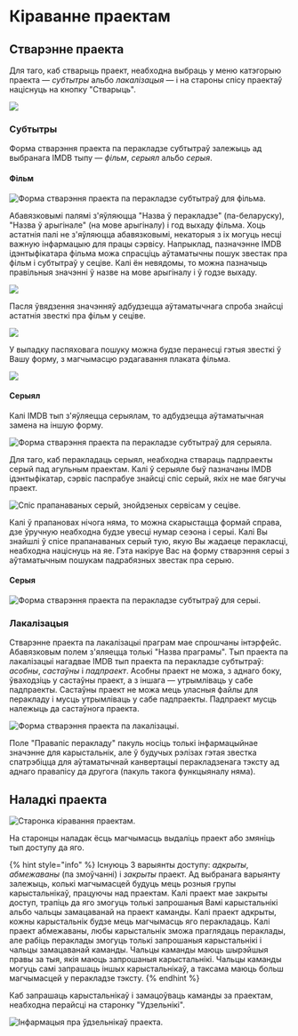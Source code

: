 # Кіраванне праектам

## Стварэнне праекта

Для таго, каб стварыць праект, неабходна выбраць у меню катэгорыю праекта — _субтытры_ альбо _лакалізацыя_ — і на староны спісу праектаў націснуць на кнопку "Стварыць".

![](../.gitbook/assets/screenshot.png)

### Субтытры

Форма стварэння праекта па перакладзе субтытраў залежыць ад выбранага IMDB тыпу — _фільм_, _серыял_ альбо _серыя_.

#### Фільм

![&#x424;&#x43E;&#x440;&#x43C;&#x430; &#x441;&#x442;&#x432;&#x430;&#x440;&#x44D;&#x43D;&#x43D;&#x44F; &#x43F;&#x440;&#x430;&#x435;&#x43A;&#x442;&#x430; &#x43F;&#x430; &#x43F;&#x435;&#x440;&#x430;&#x43A;&#x43B;&#x430;&#x434;&#x437;&#x435; &#x441;&#x443;&#x431;&#x442;&#x44B;&#x442;&#x440;&#x430;&#x45E; &#x434;&#x43B;&#x44F; &#x444;&#x456;&#x43B;&#x44C;&#x43C;&#x430;. ](../.gitbook/assets/screenshot_8.png)

Абавязковымі палямі з'яўляюцца "Назва ў перакладзе" \(па-беларуску\), "Назва ў арыгінале" \(на мове арыгіналу\) і год выхаду фільма. Хоць астатнія палі не з'яўляюцца абавязковымі, некаторыя з іх могуць несці важную інфармацыю для працы сэрвісу. Напрыклад, пазначэнне IMDB ідэнтыфікатара фільма можа спрасціць аўтаматычны пошук звестак пра фільм і субтытраў у сеціве. Калі ён невядомы, то можна пазначыць правільныя значэнні ў назве на мове арыгіналу і ў годзе выхаду.

![](../.gitbook/assets/screenshot_9.png)

Пасля ўвядзення значэнняў адбудзецца аўтаматычнага спроба знайсці астатнія звесткі пра фільм у сеціве.

![](../.gitbook/assets/screenshot_10.png)

У выпадку паспяховага пошуку можна будзе перанесці гэтыя звесткі ў Вашу форму, з магчымасцю рэдагавання плаката фільма.

![](../.gitbook/assets/screenshot_11.png)

#### Серыял

Калі IMDB тып з'яўляецца серыялам, то адбудзецца аўтаматычная замена на іншую форму.

![&#x424;&#x43E;&#x440;&#x43C;&#x430; &#x441;&#x442;&#x432;&#x430;&#x440;&#x44D;&#x43D;&#x43D;&#x44F; &#x43F;&#x440;&#x430;&#x435;&#x43A;&#x442;&#x430; &#x43F;&#x430; &#x43F;&#x435;&#x440;&#x430;&#x43A;&#x43B;&#x430;&#x434;&#x437;&#x435; &#x441;&#x443;&#x431;&#x442;&#x44B;&#x442;&#x440;&#x430;&#x45E; &#x434;&#x43B;&#x44F; &#x441;&#x435;&#x440;&#x44B;&#x44F;&#x43B;&#x430;.](../.gitbook/assets/screenshot_41.png)

Для таго, каб перакладаць серыял, неабходна ствараць падпраекты серый пад агульным праектам. Калі ў серыяле быў пазначаны IMDB ідэнтыфікатар, сэрвіс паспрабуе знайсці спіс серый, якіх не мае бягучы праект.

![&#x421;&#x43F;&#x456;&#x441; &#x43F;&#x440;&#x430;&#x43F;&#x430;&#x43D;&#x430;&#x432;&#x430;&#x43D;&#x44B;&#x445; &#x441;&#x435;&#x440;&#x44B;&#x439;, &#x437;&#x43D;&#x43E;&#x439;&#x434;&#x437;&#x435;&#x43D;&#x44B;&#x445; &#x441;&#x435;&#x440;&#x432;&#x456;&#x441;&#x430;&#x43C; &#x443; &#x441;&#x435;&#x446;&#x456;&#x432;&#x435;.](../.gitbook/assets/screenshot_42.png)



Калі ў прапановах нічога няма, то можна скарыстацца формай справа, дзе ўручную неабходна будзе увесці нумар сеэона і серыі. Калі Вы знайшлі ў спісе прапанаваных серый тую, якую Вы жадаеце перакласці, неабходна націснуць на яе. Гэта накіруе Вас на форму стварэння серыі з аўтаматычным пошукам падрабязных звестак пра серыю.

#### Серыя

![&#x424;&#x43E;&#x440;&#x43C;&#x430; &#x441;&#x442;&#x432;&#x430;&#x440;&#x44D;&#x43D;&#x43D;&#x44F; &#x43F;&#x440;&#x430;&#x435;&#x43A;&#x442;&#x430; &#x43F;&#x430; &#x43F;&#x435;&#x440;&#x430;&#x43A;&#x43B;&#x430;&#x434;&#x437;&#x435; &#x441;&#x443;&#x431;&#x442;&#x44B;&#x442;&#x440;&#x430;&#x45E; &#x434;&#x43B;&#x44F; &#x441;&#x435;&#x440;&#x44B;&#x456;.](../.gitbook/assets/screenshot_43.png)

### Лакалізацыя

Стварэнне праекта па лакалізацыі праграм мае спрошчаны інтэрфейс. Абавязковым полем з'яляецца толькі "Назва праграмы". Тып праекта па лакалізацыі нагадвае IMDB тып праекта па перакладзе субтытраў: _асобны_, _састаўны_ і _падпраект_. Асобны праект не можа, з аднаго боку, ўваходзіць у састаўны праект, а з іншага — утрымліваць у сабе падпраекты. Састаўны праект не можа мець уласныя файлы для перакладу і мусць утрымліваць у сабе падпраекты. Падпраект мусць належыць да састаўнога праекта.

![&#x424;&#x43E;&#x440;&#x43C;&#x430; &#x441;&#x442;&#x432;&#x430;&#x440;&#x44D;&#x43D;&#x43D;&#x44F; &#x43F;&#x440;&#x430;&#x435;&#x43A;&#x442;&#x430; &#x43F;&#x430; &#x43B;&#x430;&#x43A;&#x430;&#x43B;&#x456;&#x437;&#x430;&#x446;&#x44B;&#x456;.](../.gitbook/assets/screenshot_17.png)

Поле "Правапіс перакладу" пакуль носіць толькі інфармацыйнае значэнне для карыстальнік, але ў будучых рэлізах гэтая звестка спатрэбіцца для аўтаматычнай канвертацыі перакладзенага тэксту ад аднаго правапісу да другога \(пакуль такога функцыяналу няма\).

## Наладкі праекта

![&#x421;&#x442;&#x430;&#x440;&#x43E;&#x43D;&#x43A;&#x430; &#x43A;&#x456;&#x440;&#x430;&#x432;&#x430;&#x43D;&#x43D;&#x44F; &#x43F;&#x440;&#x430;&#x435;&#x43A;&#x442;&#x430;&#x43C;.](../.gitbook/assets/screenshot_39.png)

На старонцы наладак ёсць магчымасць выдаліць праект або змяніць тып доступу да яго.

{% hint style="info" %}
Існуюць 3 варыянты доступу: _адкрыты_, _абмежаваны_ \(па змоўчанні\) і _закрыты_ праект. Ад выбранага варыянту залежыць, колькі магчымасцей будуць мець розныя групы карыстальнікаў, працуючы над праектам. Калі праект мае закрыты доступ, трапіць да яго змогуць толькі запрошаныя Вамі карыстальнікі альбо чальцы замацаванай на праект каманды. Калі праект адкрыты, кожны карыстальнік будзе мець магчымасць яго перакладаць. Калі праект абмежаваны, любы карыстальнік зможа праглядаць пераклады, але рабіць пераклады змогуць толькі запрошаныя карыстальнікі і чальцы замацаванай каманды. Чальцы каманды маюць шырэйшыя правы за тыя, якія маюць запрошаныя карыстальнікі. Чальцы каманды могуць самі запрашаць іншых карыстальнікаў, а таксама маюць больш магчымасцей у перакладзе тэксту.
{% endhint %}

Каб запрашаць карыстальнікаў і замацоўваць каманды за праектам, неабходна перайсці на старонку "Удзельнікі".

![&#x406;&#x43D;&#x444;&#x430;&#x440;&#x43C;&#x430;&#x446;&#x44B;&#x44F; &#x43F;&#x440;&#x430; &#x45E;&#x434;&#x437;&#x435;&#x43B;&#x44C;&#x43D;&#x456;&#x43A;&#x430;&#x45E; &#x43F;&#x440;&#x430;&#x435;&#x43A;&#x442;&#x430;.](../.gitbook/assets/screenshot_20.png)

